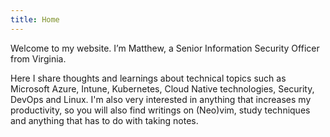 ```yaml
---
title: Home
---
```


Welcome to my website. I’m Matthew, a Senior Information Security Officer from Virginia.

Here I share thoughts and learnings about technical topics such as Microsoft
Azure, Intune, Kubernetes, Cloud Native technologies, Security, DevOps and Linux. I'm also very
interested in anything that increases my productivity, so you will also find
writings on (Neo)vim, study techniques and anything that has to do
with taking notes.

